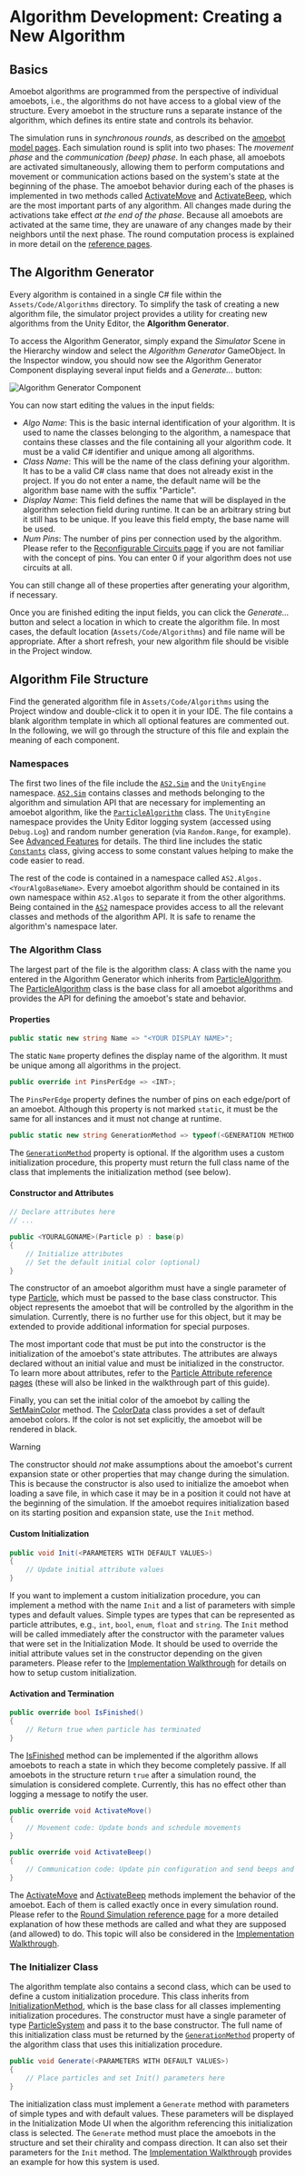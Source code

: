 # Algorithm Development: Creating a New Algorithm

## Basics

Amoebot algorithms are programmed from the perspective of individual amoebots, i.e., the algorithms do not have access to a global view of the structure.
Every amoebot in the structure runs a separate instance of the algorithm, which defines its entire state and controls its behavior.

The simulation runs in *synchronous rounds*, as described on the [amoebot model pages](~/amoebot_model/home.md).
Each simulation round is split into two phases: The *movement phase* and the *communication (beep) phase*.
In each phase, all amoebots are activated simultaneously, allowing them to perform computations and movement or communication actions based on the system's state at the beginning of the phase.
The amoebot behavior during each of the phases is implemented in two methods called [ActivateMove][6] and [ActivateBeep][7], which are the most important parts of any algorithm.
All changes made during the activations take effect *at the end of the phase*.
Because all amoebots are activated at the same time, they are unaware of any changes made by their neighbors until the next phase.
The round computation process is explained in more detail on the [reference pages](~/model_ref/rounds.md).


## The Algorithm Generator

Every algorithm is contained in a single C# file within the `Assets/Code/Algorithms` directory.
To simplify the task of creating a new algorithm file, the simulator project provides a utility for creating new algorithms from the Unity Editor, the **Algorithm Generator**.

To access the Algorithm Generator, simply expand the *Simulator* Scene in the Hierarchy window and select the *Algorithm Generator* GameObject.
In the Inspector window, you should now see the Algorithm Generator Component displaying several input fields and a *Generate...* button:

![Algorithm Generator Component](~/images/editor_alg_gen.png "The Algorithm Generator Component")

You can now start editing the values in the input fields:

- *Algo Name*: This is the basic internal identification of your algorithm.
	It is used to name the classes belonging to the algorithm, a namespace that contains these classes and the file containing all your algorithm code.
	It must be a valid C# identifier and unique among all algorithms.
- *Class Name*: This will be the name of the class defining your algorithm.
	It has to be a valid C# class name that does not already exist in the project.
	If you do not enter a name, the default name will be the algorithm base name with the suffix "Particle".
- *Display Name*: This field defines the name that will be displayed in the algorithm selection field during runtime.
	It can be an arbitrary string but it still has to be unique.
	If you leave this field empty, the base name will be used.
- *Num Pins*: The number of pins per connection used by the algorithm.
	Please refer to the [Reconfigurable Circuits page](~/amoebot_model/circuits.md) if you are not familiar with the concept of pins.
	You can enter 0 if your algorithm does not use circuits at all.

You can still change all of these properties after generating your algorithm, if necessary.

Once you are finished editing the input fields, you can click the *Generate...* button and select a location in which to create the algorithm file.
In most cases, the default location (`Assets/Code/Algorithms`) and file name will be appropriate.
After a short refresh, your new algorithm file should be visible in the Project window.


## Algorithm File Structure

Find the generated algorithm file in `Assets/Code/Algorithms` using the Project window and double-click it to open it in your IDE.
The file contains a blank algorithm template in which all optional features are commented out.
In the following, we will go through the structure of this file and explain the meaning of each component.

### Namespaces

The first two lines of the file include the [`AS2.Sim`][10] and the `UnityEngine` namespace.
[`AS2.Sim`][10] contains classes and methods belonging to the algorithm and simulation API that are necessary for implementing an amoebot algorithm, like the [`ParticleAlgorithm`][1] class.
The `UnityEngine` namespace provides the Unity Editor logging system (accessed using `Debug.Log`) and random number generation (via `Random.Range`, for example).
See [Advanced Features](advanced.md) for details.
The third line includes the static [`Constants`][12] class, giving access to some constant values helping to make the code easier to read.

The rest of the code is contained in a namespace called `AS2.Algos.<YourAlgoBaseName>`.
Every amoebot algorithm should be contained in its own namespace within `AS2.Algos` to separate it from the other algorithms.
Being contained in the [`AS2`][11] namespace provides access to all the relevant classes and methods of the algorithm API.
It is safe to rename the algorithm's namespace later.

### The Algorithm Class

The largest part of the file is the algorithm class: A class with the name you entered in the Algorithm Generator which inherits from [ParticleAlgorithm][1].
The [ParticleAlgorithm][1] class is the base class for all amoebot algorithms and provides the API for defining the amoebot's state and behavior.


#### Properties

```csharp
public static new string Name => "<YOUR DISPLAY NAME>";
```

The static `Name` property defines the display name of the algorithm.
It must be unique among all algorithms in the project.


```csharp
public override int PinsPerEdge => <INT>;
```

The `PinsPerEdge` property defines the number of pins on each edge/port of an amoebot.
Although this property is not marked `static`, it must be the same for all instances and it must not change at runtime.


```csharp
public static new string GenerationMethod => typeof(<GENERATION METHOD CLASS>).FullName;
```

The [`GenerationMethod`][13] property is optional.
If the algorithm uses a custom initialization procedure, this property must return the full class name of the class that implements the initialization method (see below).


#### Constructor and Attributes

```csharp
// Declare attributes here
// ...

public <YOURALGONAME>(Particle p) : base(p)
{
    // Initialize attributes
    // Set the default initial color (optional)
}
```

The constructor of an amoebot algorithm must have a single parameter of type [Particle][2], which must be passed to the base class constructor.
This object represents the amoebot that will be controlled by the algorithm in the simulation.
Currently, there is no further use for this object, but it may be extended to provide additional information for special purposes.

The most important code that must be put into the constructor is the initialization of the amoebot's state attributes.
The attributes are always declared without an initial value and must be initialized in the constructor.
To learn more about attributes, refer to the [Particle Attribute reference pages](~/model_ref/attrs.md) (these will also be linked in the walkthrough part of this guide).

Finally, you can set the initial color of the amoebot by calling the [SetMainColor][3] method.
The [ColorData][4] class provides a set of default amoebot colors.
If the color is not set explicitly, the amoebot will be rendered in black.

> [!WARNING]
> The constructor should *not* make assumptions about the amoebot's current expansion state or other properties that may change during the simulation.
> This is because the constructor is also used to initialize the amoebot when loading a save file, in which case it may be in a position it could not have at the beginning of the simulation.
> If the amoebot requires initialization based on its starting position and expansion state, use the `Init` method.


#### Custom Initialization

```csharp
public void Init(<PARAMETERS WITH DEFAULT VALUES>)
{
    // Update initial attribute values
}
```

If you want to implement a custom initialization procedure, you can implement a method with the name `Init` and a list of parameters with simple types and default values.
Simple types are types that can be represented as particle attributes, e.g., `int`, `bool`, `enum`, `float` and `string`.
The `Init` method will be called immediately after the constructor with the parameter values that were set in the Initialization Mode.
It should be used to override the initial attribute values set in the constructor depending on the given parameters.
Please refer to the [Implementation Walkthrough](demo.md) for details on how to setup custom initialization.


#### Activation and Termination

```csharp
public override bool IsFinished()
{
    // Return true when particle has terminated
}
```

The [IsFinished][5] method can be implemented if the algorithm allows amoebots to reach a state in which they become completely passive.
If all amoebots in the structure return `true` after a simulation round, the simulation is considered complete.
Currently, this has no effect other than logging a message to notify the user.


```csharp
public override void ActivateMove()
{
    // Movement code: Update bonds and schedule movements
}

public override void ActivateBeep()
{
    // Communication code: Update pin configuration and send beeps and messages
}
```

The [ActivateMove][6] and [ActivateBeep][7] methods implement the behavior of the amoebot.
Each of them is called exactly once in every simulation round.
Please refer to the [Round Simulation reference page](~/model_ref/rounds.md) for a more detailed explanation of how these methods are called and what they are supposed (and allowed) to do.
This topic will also be considered in the [Implementation Walkthrough](demo.md).


### The Initializer Class

The algorithm template also contains a second class, which can be used to define a custom initialization procedure.
This class inherits from [InitializationMethod][8], which is the base class for all classes implementing initialization procedures.
The constructor must have a single parameter of type [ParticleSystem][9] and pass it to the base constructor.
The full name of this initialization class must be returned by the [`GenerationMethod`][13] property of the algorithm class that uses this initialization procedure.


```csharp
public void Generate(<PARAMETERS WITH DEFAULT VALUES>)
{
    // Place particles and set Init() parameters here
}
```

The initialization class must implement a `Generate` method with parameters of simple types and with default values.
These parameters will be displayed in the Initialization Mode UI when the algorithm referencing this initialization class is selected.
The `Generate` method must place the amoebots in the structure and set their chirality and compass direction.
It can also set their parameters for the `Init` method.
The [Implementation Walkthrough](demo.md) provides an example for how this system is used.



[1]: xref:AS2.Sim.ParticleAlgorithm
[2]: xref:AS2.Sim.Particle
[3]: xref:AS2.Sim.ParticleAlgorithm.SetMainColor(Color)
[4]: xref:AS2.ColorData
[5]: xref:AS2.Sim.ParticleAlgorithm.IsFinished
[6]: xref:AS2.Sim.ParticleAlgorithm.ActivateMove
[7]: xref:AS2.Sim.ParticleAlgorithm.ActivateBeep
[8]: xref:AS2.InitializationMethod
[9]: xref:AS2.Sim.ParticleSystem
[10]: xref:AS2.Sim
[11]: xref:AS2
[12]: xref:AS2.Constants
[13]: xref:AS2.Sim.ParticleAlgorithm.GenerationMethod
